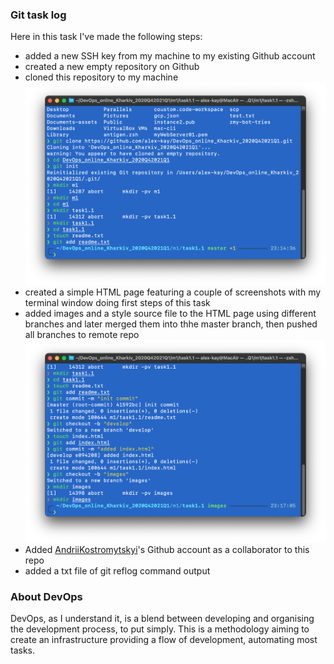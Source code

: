 ### Git task log

Here in this task I've made the following steps:
* added a new SSH key from my machine to my existing Github account
* created a new empty repository on Github
* cloned this repository to my machine
![Screenshot 1](https://github.com/alex-kay/DevOps_online_Kharkiv_2020Q42021Q1/blob/a22a7b8816a08089afcb41f571282c7dc618a592/m1%2Ftask1.1%2Fimages%2FScreenshot%202020-12-10%20at%2023.14.49.png)
* created a simple HTML page featuring a couple of screenshots with my terminal window doing first steps of this task
* added images and a style source file to the HTML page using different branches and later merged them into thhe master branch, then pushed all branches to remote repo
![Screenshot 2](https://github.com/alex-kay/DevOps_online_Kharkiv_2020Q42021Q1/blob/a22a7b8816a08089afcb41f571282c7dc618a592/m1%2Ftask1.1%2Fimages%2FScreenshot%202020-12-10%20at%2023.17.19.png)
* Added [AndriiKostromytskyi](https://github.com/AndriiKostromytskyi)'s Github account as a collaborator to this repo
* added a txt file of git reflog command output

### About DevOps

DevOps, as I understand it, is a blend between developing and organising the development process, to put simply. This is a methodology aiming to create an infrastructure providing a flow of development, automating most tasks.